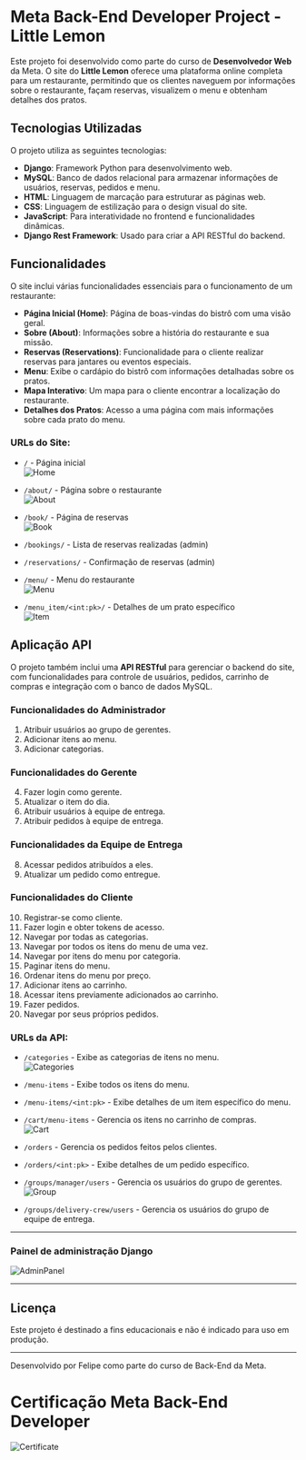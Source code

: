 # Meta Back-End Developer Project - Little Lemon

Este projeto foi desenvolvido como parte do curso de **Desenvolvedor Web** da Meta. O site do **Little Lemon** oferece uma plataforma online completa para um restaurante, permitindo que os clientes naveguem por informações sobre o restaurante, façam reservas, visualizem o menu e obtenham detalhes dos pratos.

## Tecnologias Utilizadas

O projeto utiliza as seguintes tecnologias:

- **Django**: Framework Python para desenvolvimento web.
- **MySQL**: Banco de dados relacional para armazenar informações de usuários, reservas, pedidos e menu.
- **HTML**: Linguagem de marcação para estruturar as páginas web.
- **CSS**: Linguagem de estilização para o design visual do site.
- **JavaScript**: Para interatividade no frontend e funcionalidades dinâmicas.
- **Django Rest Framework**: Usado para criar a API RESTful do backend.

## Funcionalidades

O site inclui várias funcionalidades essenciais para o funcionamento de um restaurante:

- **Página Inicial (Home)**: Página de boas-vindas do bistrô com uma visão geral.
- **Sobre (About)**: Informações sobre a história do restaurante e sua missão.
- **Reservas (Reservations)**: Funcionalidade para o cliente realizar reservas para jantares ou eventos especiais.
- **Menu**: Exibe o cardápio do bistrô com informações detalhadas sobre os pratos.
- **Mapa Interativo**: Um mapa para o cliente encontrar a localização do restaurante.
- **Detalhes dos Pratos**: Acesso a uma página com mais informações sobre cada prato do menu.

### URLs do Site:

- `/` - Página inicial  
![Home](assets/1.png)

- `/about/` - Página sobre o restaurante  
![About](assets/2.png)

- `/book/` - Página de reservas  
![Book](assets/3.png)

- `/bookings/` - Lista de reservas realizadas (admin)

- `/reservations/` - Confirmação de reservas (admin)

- `/menu/` - Menu do restaurante  
![Menu](assets/4.png)

- `/menu_item/<int:pk>/` - Detalhes de um prato específico  
![Item](assets/5.png)


## Aplicação API

O projeto também inclui uma **API RESTful** para gerenciar o backend do site, com funcionalidades para controle de usuários, pedidos, carrinho de compras e integração com o banco de dados MySQL.

### Funcionalidades do Administrador
1. Atribuir usuários ao grupo de gerentes.
2. Adicionar itens ao menu.
3. Adicionar categorias.

### Funcionalidades do Gerente
4. Fazer login como gerente.
5. Atualizar o item do dia.
6. Atribuir usuários à equipe de entrega.
7. Atribuir pedidos à equipe de entrega.

### Funcionalidades da Equipe de Entrega
8. Acessar pedidos atribuídos a eles.
9. Atualizar um pedido como entregue.

### Funcionalidades do Cliente
10. Registrar-se como cliente.
11. Fazer login e obter tokens de acesso.
12. Navegar por todas as categorias.
13. Navegar por todos os itens do menu de uma vez.
14. Navegar por itens do menu por categoria.
15. Paginar itens do menu.
16. Ordenar itens do menu por preço.
17. Adicionar itens ao carrinho.
18. Acessar itens previamente adicionados ao carrinho.
19. Fazer pedidos.
20. Navegar por seus próprios pedidos.

### URLs da API:

- `/categories` - Exibe as categorias de itens no menu.  
![Categories](assets/6.png)

- `/menu-items` - Exibe todos os itens do menu.

- `/menu-items/<int:pk>` - Exibe detalhes de um item específico do menu.

- `/cart/menu-items` - Gerencia os itens no carrinho de compras.  
![Cart](assets/7.png)

- `/orders` - Gerencia os pedidos feitos pelos clientes.

- `/orders/<int:pk>` - Exibe detalhes de um pedido específico.

- `/groups/manager/users` - Gerencia os usuários do grupo de gerentes.  
![Group](assets/8.png)

- `/groups/delivery-crew/users` - Gerencia os usuários do grupo de equipe de entrega.

---

### Painel de administração Django  
![AdminPanel](assets/9.png)

---

## Licença

Este projeto é destinado a fins educacionais e não é indicado para uso em produção.

---
Desenvolvido por Felipe como parte do curso de Back-End da Meta.
# Certificação Meta Back-End Developer
![Certificate](https://s3.amazonaws.com/coursera_assets/meta_images/generated/CERTIFICATE_LANDING_PAGE/CERTIFICATE_LANDING_PAGE~1FBI5VID5912/CERTIFICATE_LANDING_PAGE~1FBI5VID5912.jpeg)